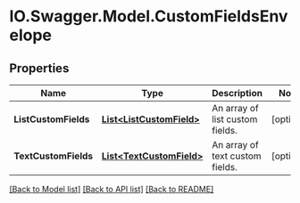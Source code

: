 # IO.Swagger.Model.CustomFieldsEnvelope
## Properties

Name | Type | Description | Notes
------------ | ------------- | ------------- | -------------
**ListCustomFields** | [**List&lt;ListCustomField&gt;**](ListCustomField.md) | An array of list custom fields. | [optional] 
**TextCustomFields** | [**List&lt;TextCustomField&gt;**](TextCustomField.md) | An array of text custom fields. | [optional] 

[[Back to Model list]](../README.md#documentation-for-models) [[Back to API list]](../README.md#documentation-for-api-endpoints) [[Back to README]](../README.md)

